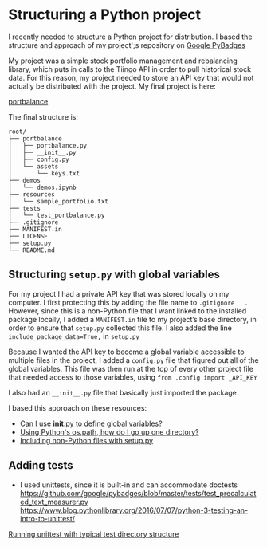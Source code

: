 
# Structuring a Python project

I recently needed to structure a Python project for distribution. I based the structure and approach of my project';s repository on [Google PyBadges](https://github.com/google/pybadges/)

My project was a simple stock portfolio management and rebalancing library, which puts in calls to the Tiingo API in order to pull historical stock data. For this reason, my project needed to store an API key that would not actually be distributed with the project. My final project is here:

[portbalance](https://github.com/williamgilpin/portbalance)

The final structure is:

	root/
	├── portbalance
	│	├── portbalance.py
	│	├── __init__.py
	│	├── config.py
	│	└── assets
	│		└── keys.txt
	├── demos
	│	└── demos.ipynb
	├── resources
	│	└── sample_portfolio.txt
	├── tests
	│	└── test_portbalance.py
	├── .gitignore
	├── MANIFEST.in
	├── LICENSE
	├── setup.py
	└── README.md


## Structuring `setup.py` with global variables

For my project I had a private API key that was stored locally on my computer. I first protecting this by adding the file name to `.gitignore	`. However, since this is a non-Python file that I want linked to the installed package locally, I added a `MANIFEST.in` file to my project’s base directory, in order to ensure that `setup.py` collected this file. I also added the line `include_package_data=True,` in `setup.py`

Because I wanted the API key to become a global variable accessible to multiple files in the project, I added a `config.py` file that figured out all of the global variables. This file was then run at the top of every other project file that needed access to those variables, using `from .config import _API_KEY`

I also had an `__init__.py` file that basically just imported the package

I based this approach on these resources:
+ [Can I use __init__.py to define global variables?](https://stackoverflow.com/questions/1383239/can-i-use-init-py-to-define-global-variables)
+ [Using Python's os.path, how do I go up one directory?](https://stackoverflow.com/questions/9856683/using-pythons-os-path-how-do-i-go-up-one-directory)
+ [Including non-Python files with setup.py](https://stackoverflow.com/questions/1612733/including-non-python-files-with-setup-py)

## Adding tests

+ I used unittests, since it is built-in and can accommodate doctests 
https://github.com/google/pybadges/blob/master/tests/test_precalculated_text_measurer.py
https://www.blog.pythonlibrary.org/2016/07/07/python-3-testing-an-intro-to-unittest/

[Running unittest with typical test directory structure](https://stackoverflow.com/questions/1896918/running-unittest-with-typical-test-directory-structure)






